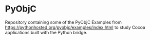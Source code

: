 PyObjC
======

Repository containing some of the PyObjC Examples from https://pythonhosted.org/pyobjc/examples/index.html to study Cocoa applications built with the Python bridge.
